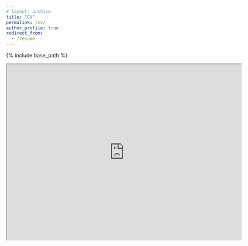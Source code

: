```yaml
---
# layout: archive
title: "CV"
permalink: /cv/
author_profile: true
redirect_from:
  - /resume
---
```


{% include base_path %}

<iframe src="https://drive.google.com/file/d/1ANvyjRzoyAtBLxpCP_0FuEXUcfjiUlQp/preview" width="640" height="480"></iframe>
